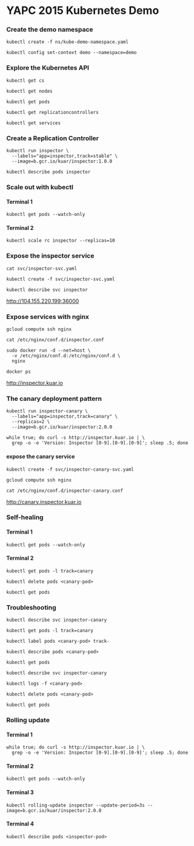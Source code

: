 # YAPC 2015 Kubernetes Demo

### Create the demo namespace

```
kubectl create -f ns/kube-demo-namespace.yaml 
```
```
kubectl config set-context demo --namespace=demo
```

### Explore the Kubernetes API

```
kubectl get cs
```

```
kubectl get nodes
```

```
kubectl get pods
```

```
kubectl get replicationcontrollers
```

```
kubectl get services
```

### Create a Replication Controller

```
kubectl run inspector \
  --labels="app=inspector,track=stable" \
  --image=b.gcr.io/kuar/inspector:1.0.0
```

```
kubectl describe pods inspector
```

### Scale out with kubectl

#### Terminal 1

```
kubectl get pods --watch-only
```

#### Terminal 2

```
kubectl scale rc inspector --replicas=10
```

### Expose the inspector service

```
cat svc/inspector-svc.yaml
```

```
kubectl create -f svc/inspector-svc.yaml
```

```
kubectl describe svc inspector
```

http://104.155.220.199:36000

### Expose services with nginx

```
gcloud compute ssh nginx
```

```
cat /etc/nginx/conf.d/inspector.conf
```

```
sudo docker run -d --net=host \
  -v /etc/nginx/conf.d:/etc/nginx/conf.d \
  nginx
```

```
docker ps
```

http://inspector.kuar.io

### The canary deployment pattern

```
kubectl run inspector-canary \
  --labels="app=inspector,track=canary" \
  --replicas=2 \
  --image=b.gcr.io/kuar/inspector:2.0.0
```

```
while true; do curl -s http://inspector.kuar.io | \
  grep -o -e 'Version: Inspector [0-9].[0-9].[0-9]'; sleep .5; done
```

#### expose the canary service

```
kubectl create -f svc/inspector-canary-svc.yaml
```

```
gcloud compute ssh nginx
```

```
cat /etc/nginx/conf.d/inspector-canary.conf
```

http://canary.inspector.kuar.io

### Self-healing

#### Terminal 1

```
kubectl get pods --watch-only
```

#### Terminal 2

```
kubectl get pods -l track=canary
```

```
kubectl delete pods <canary-pod>
```

```
kubectl get pods
```

### Troubleshooting

```
kubectl describe svc inspector-canary
```

```
kubectl get pods -l track=canary
```

```
kubectl label pods <canary-pod> track-
```

```
kubectl describe pods <canary-pod>
```

```
kubectl get pods
```

```
kubectl describe svc inspector-canary
```

```
kubectl logs -f <canary-pod>
```

```
kubectl delete pods <canary-pod>
```

```
kubectl get pods
```

### Rolling update

#### Terminal 1

```
while true; do curl -s http://inspector.kuar.io | \
  grep -o -e 'Version: Inspector [0-9].[0-9].[0-9]'; sleep .5; done
```

#### Terminal 2

```
kubectl get pods --watch-only
```

#### Terminal 3

```
kubectl rolling-update inspector --update-period=3s --image=b.gcr.io/kuar/inspector:2.0.0
```

#### Terminal 4

```
kubectl describe pods <inspector-pod>
```
